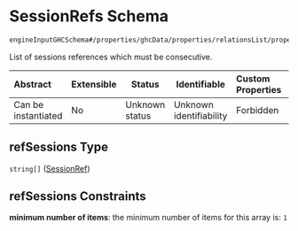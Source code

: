# SessionRefs Schema

```txt
engineInputGHCSchema#/properties/ghcData/properties/relationsList/properties/consecutiveGroups/items/properties/refSessions
```

List of sessions references which must be consecutive.


| Abstract            | Extensible | Status         | Identifiable            | Custom Properties | Additional Properties | Access Restrictions | Defined In                                                         |
| :------------------ | ---------- | -------------- | ----------------------- | :---------------- | --------------------- | ------------------- | ------------------------------------------------------------------ |
| Can be instantiated | No         | Unknown status | Unknown identifiability | Forbidden         | Allowed               | none                | [ghc.schema.json\*](../out/ghc.schema.json "open original schema") |

## refSessions Type

`string[]` ([SessionRef](ghc-properties-ghcdata-properties-relationslist-properties-consecutivegroups-consecutivegroup-properties-sessionrefs-sessionref.md))

## refSessions Constraints

**minimum number of items**: the minimum number of items for this array is: `1`
